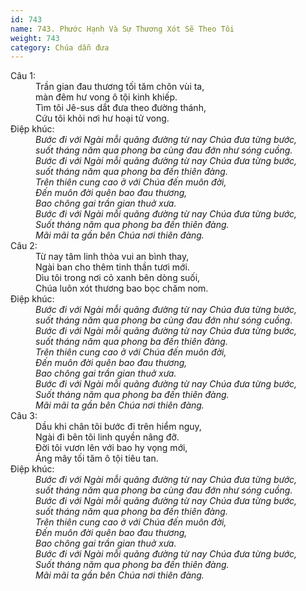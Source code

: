 ```yaml
---
id: 743
name: 743. Phước Hạnh Và Sự Thương Xót Sẽ Theo Tôi
weight: 743
category: Chúa dẫn đưa
---
```

<dl><dt>Câu 1:</dt><dd data-verse="1">Trần gian đau thương tối tăm chôn vùi ta, <br/>màn đêm hư vong ô tội kinh khiếp. <br/>Tìm tôi Jê-sus dắt đưa theo đường thánh, <br/>Cứu tôi khỏi nơi hư hoại tử vong. </dd><dt>Điệp khúc:</dt><dd data-chorus="1"><em>Bước đi với Ngài mỗi quãng đường từ nay Chúa đưa từng bước, <br/>suốt tháng năm qua phong ba cùng đau đớn như sóng cuồng. <br/>Bước đi với Ngài mỗi quãng đường từ nay Chúa đưa từng bước, <br/>suốt tháng năm qua phong ba đến thiên đàng. <br/>Trên thiên cung cao ở với Chúa đến muôn đời, <br/>Đến muôn đời quên bao đau thương, <br/>Bao chông gai trần gian thuở xưa. <br/>Bước đi với Ngài mỗi quãng đường từ nay Chúa đưa từng bước, <br/>Suốt tháng năm qua phong ba đến thiên đàng. <br/>Mãi mãi ta gần bên Chúa nơi thiên đàng. </em></dd><dt>Câu 2:</dt><dd data-verse="2">Từ nay tâm linh thỏa vui an bình thay, <br/>Ngài ban cho thêm tinh thần tươi mới. <br/>Dìu tôi trong nơi cỏ xanh bên dòng suối, <br/>Chúa luôn xót thương bao bọc chăm nom. </dd><dt>Điệp khúc:</dt><dd data-chorus="1"><em>Bước đi với Ngài mỗi quãng đường từ nay Chúa đưa từng bước, <br/>suốt tháng năm qua phong ba cùng đau đớn như sóng cuồng. <br/>Bước đi với Ngài mỗi quãng đường từ nay Chúa đưa từng bước, <br/>suốt tháng năm qua phong ba đến thiên đàng. <br/>Trên thiên cung cao ở với Chúa đến muôn đời, <br/>Đến muôn đời quên bao đau thương, <br/>Bao chông gai trần gian thuở xưa. <br/>Bước đi với Ngài mỗi quãng đường từ nay Chúa đưa từng bước, <br/>Suốt tháng năm qua phong ba đến thiên đàng. <br/>Mãi mãi ta gần bên Chúa nơi thiên đàng. </em></dd><dt>Câu 3:</dt><dd data-verse="3">Dầu khi chân tôi bước đi trên hiểm nguy, <br/>Ngài đi bên tôi linh quyền nâng đỡ. <br/>Đời tôi vươn lên với bao hy vọng mới, <br/>Áng mây tối tăm ô tội tiêu tan. </dd><dt>Điệp khúc:</dt><dd data-chorus="1"><em>Bước đi với Ngài mỗi quãng đường từ nay Chúa đưa từng bước, <br/>suốt tháng năm qua phong ba cùng đau đớn như sóng cuồng. <br/>Bước đi với Ngài mỗi quãng đường từ nay Chúa đưa từng bước, <br/>suốt tháng năm qua phong ba đến thiên đàng. <br/>Trên thiên cung cao ở với Chúa đến muôn đời, <br/>Đến muôn đời quên bao đau thương, <br/>Bao chông gai trần gian thuở xưa. <br/>Bước đi với Ngài mỗi quãng đường từ nay Chúa đưa từng bước, <br/>Suốt tháng năm qua phong ba đến thiên đàng. <br/>Mãi mãi ta gần bên Chúa nơi thiên đàng. </em></dd></dl>
